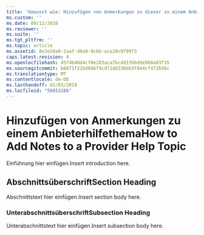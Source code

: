 ```yaml
---
title: 'Gewusst wie: Hinzufügen von Anmerkungen zu dieser zu einem Anbieter-Hilfethema | Microsoft-Dokumentation'
ms.custom: ''
ms.date: 09/12/2016
ms.reviewer: ''
ms.suite: ''
ms.tgt_pltfrm: ''
ms.topic: article
ms.assetid: 8e3e28a9-2aaf-40a9-9c6b-ace20c9799f3
caps.latest.revision: 4
ms.openlocfilehash: 45f4b40d4cf0e203aca7bcdd1f6bdde9b8a83f35
ms.sourcegitcommit: b6871f21bd666f9cd71dd336bb3f844cf472b56c
ms.translationtype: MT
ms.contentlocale: de-DE
ms.lasthandoff: 02/03/2019
ms.locfileid: "56853286"
---
```

# <a name="how-to-add-notes-to-a-provider-help-topic"></a><span data-ttu-id="e9751-102">Hinzufügen von Anmerkungen zu einem Anbieterhilfethema</span><span class="sxs-lookup"><span data-stu-id="e9751-102">How to Add Notes to a Provider Help Topic</span></span>

<span data-ttu-id="e9751-103">Einführung hier einfügen.</span><span class="sxs-lookup"><span data-stu-id="e9751-103">Insert introduction here.</span></span>

## <a name="section-heading"></a><span data-ttu-id="e9751-104">Abschnittsüberschrift</span><span class="sxs-lookup"><span data-stu-id="e9751-104">Section Heading</span></span>

<span data-ttu-id="e9751-105">Abschnittstext hier einfügen.</span><span class="sxs-lookup"><span data-stu-id="e9751-105">Insert section body here.</span></span>

### <a name="subsection-heading"></a><span data-ttu-id="e9751-106">Unterabschnittsüberschrift</span><span class="sxs-lookup"><span data-stu-id="e9751-106">Subsection Heading</span></span>

<span data-ttu-id="e9751-107">Unterabschnittstext hier einfügen.</span><span class="sxs-lookup"><span data-stu-id="e9751-107">Insert subsection body here.</span></span>
